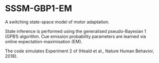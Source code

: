 # SSSM-GBP1-EM
A switching state-space model of motor adaptation. 

State inference is performed using the generalised pseudo-Bayesian 1 (GPB1) algorithm. Cue emission probability parameters are learned via online expectation-maximisation (EM).

The code simulates Experiment 2 of (Heald et al., Nature Human Behavior, 2018).
